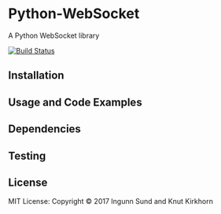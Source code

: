 # Python-WebSocket

A Python WebSocket library

[![Build Status](https://api.travis-ci.com/ingunnsund/Python-WebSocket.svg?token=ZxxpdBJahNzv1GsguPxE&branch=master)](https://travis-ci.com/ingunnsund/Python-WebSocket)


## Installation

## Usage and Code Examples

## Dependencies

## Testing

## License 
MIT License: Copyright © 2017 Ingunn Sund and Knut Kirkhorn
